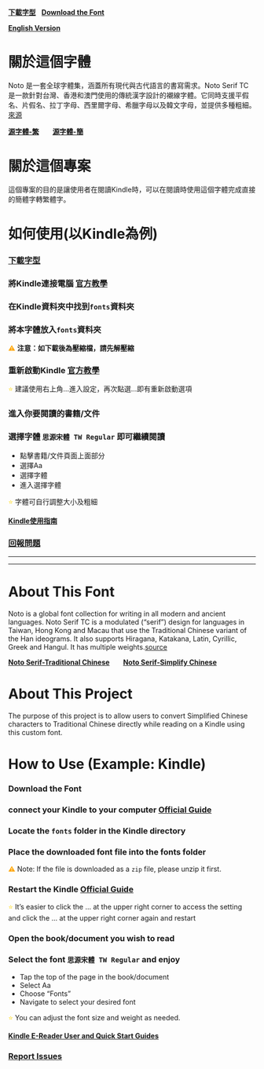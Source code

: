 **[下載字型](https://github.com/OOOHA/Noto-Serif-cc/releases)**&nbsp;&nbsp;&nbsp;**[Download the Font](https://github.com/OOOHA/Noto-Serif-cc/releases)**   

**[English Version](#about-this-font)**   

# 關於這個字體
Noto 是一套全球字體集，涵蓋所有現代與古代語言的書寫需求。Noto Serif TC 是一款針對台灣、香港和澳門使用的傳統漢字設計的襯線字體。它同時支援平假名、片假名、拉丁字母、西里爾字母、希臘字母以及韓文字母，並提供多種粗細。[來源](https://fonts.google.com/noto/specimen/Noto+Serif+TC)

**[源字體-繁](https://fonts.google.com/noto/specimen/Noto+Serif+TC)** &nbsp;&nbsp;&nbsp;&nbsp;&nbsp; **[源字體-簡](https://fonts.google.com/noto/specimen/Noto+Serif+SC)**

# 關於這個專案
這個專案的目的是讓使用者在閱讀Kindle時，可以在閱讀時使用這個字體完成直接的簡體字轉繁體字。

# 如何使用(以Kindle為例)
### **[下載字型](https://github.com/OOOHA/Noto-Serif-cc/releases)**

### 將Kindle連接電腦 **[官方教學](https://www.amazon.co.jp/gp/help/customer/display.html?nodeId=TCUBEdEkbIhK07ysFu&language=zh_CN)**

### 在Kindle資料夾中找到```fonts```資料夾

### 將本字體放入```fonts```資料夾
<span style="color: orange; font-size: 1em;">⚠️</span> **注意：如下載後為壓縮檔，請先解壓縮**

### 重新啟動Kindle **[官方教學](https://www.amazon.co.jp/-/zh/gp/help/customer/display.html?nodeId=G9WDGDTCSDQMSU7Z&ref_=hp_GDRLC59WEFZTBPU7_--Kindle------)**
<span style="color: gold; font-size: 1em;">⭐</span> 建議使用右上角...進入設定，再次點選...即有重新啟動選項

### 進入你要閱讀的書籍/文件

### 選擇字體 ```思源宋體 TW Regular``` 即可繼續閱讀
* 點擊書籍/文件頁面上面部分
* 選擇Aa
* 選擇字體
* 進入選擇字體

<span style="color: gold; font-size: 1em;">⭐</span> 字體可自行調整大小及粗細

**[Kindle使用指南](https://www.amazon.com/gp/help/customer/display.html?nodeId=G7N7RPHV2SW8CKBW?&view-type=content-only&nodl=0&ref_=hp_GDRLC59WEFZTBPU7_Kindle-----------------)**

### **[回報問題](https://github.com/OOOHA/Noto-Serif-cc/issues)**
---
---


# About This Font

Noto is a global font collection for writing in all modern and ancient languages. Noto Serif TC is a modulated (“serif”) design for languages in Taiwan, Hong Kong and Macau that use the Traditional Chinese variant of the Han ideograms. It also supports Hiragana, Katakana, Latin, Cyrillic, Greek and Hangul. It has multiple weights.[source](https://fonts.google.com/noto/specimen/Noto+Serif+TC)

**[Noto Serif-Traditional Chinese](https://fonts.google.com/noto/specimen/Noto+Serif+TC)** &nbsp;&nbsp;&nbsp;&nbsp;&nbsp; **[Noto Serif-Simplify Chinese](https://fonts.google.com/noto/specimen/Noto+Serif+SC)**

# About This Project
The purpose of this project is to allow users to convert Simplified Chinese characters to Traditional Chinese directly while reading on a Kindle using this custom font.

# How to Use (Example: Kindle)

### Download the Font

### connect your Kindle to your computer [Official Guide](https://www.amazon.com/gp/help/customer/display.html?nodeId=TCUBEdEkbIhK07ysFu)

### Locate the ```fonts``` folder in the Kindle directory

### Place the downloaded font file into the fonts folder

<span style="color: orange; font-size: 1em;">⚠️</span> Note: If the file is downloaded as a ```zip``` file, please unzip it first.

### Restart the Kindle [Official Guide](https://www.amazon.com/gp/help/customer/display.html?nodeId=G9WDGDTCSDQMSU7Z&ref_=hp_GDRLC59WEFZTBPU7_Restart-Your-Kindle-E-Reader)

<span style="color: gold; font-size: 1em;">⭐</span>  It’s easier to click the ... at the upper right corner to access the setting and click the ... at the upper right corner again and restart

### Open the book/document you wish to read

### Select the font ```思源宋體 TW Regular``` and enjoy

* Tap the top of the page in the book/document
* Select Aa
* Choose “Fonts”
* Navigate to select your desired font

<span style="color: gold; font-size: 1em;">⭐</span>  You can adjust the font size and weight as needed.

**[Kindle E-Reader User and Quick Start Guides](https://www.amazon.com/gp/help/customer/display.html?nodeId=G7N7RPHV2SW8CKBW?&view-type=content-only&nodl=0&ref_=hp_GDRLC59WEFZTBPU7_Kindle-E-Reader-User-and-Quick)**

### **[Report Issues](https://github.com/OOOHA/Noto-Serif-cc/issues)**